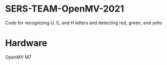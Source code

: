 # SERS-TEAM-OpenMV-2021

Code for recognizing U, S, and H letters and detecting red, green, and yello

# Hardware

OpenMV M7
